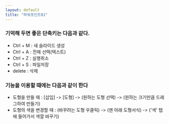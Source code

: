 ```yaml
---
layout: default
title: "파워포인트01"
---
```


<section>
<h3>
기억해 두면 좋은 단축키는 다음과 같다.<br/>
</h3>
<ul>
<li>Ctrl + M : 새 슬라이드 생성</li>
<li>Ctrl + A : 전체 선택(텍스트)</li>
<li>Ctrl + Z : 실행취소</li>
<li>Ctrl + S : 파일저장</li>
<li>delete : 삭제</li>
</ul>
</section>

<section>
<h3>
기능을 이용할 때에는 다음과 같이 한다
</h3>
<ul>
<li>
도형을 만들 때 : [삽입] -> [도형] ->
(원하는 도형 선택) -> (원하는 크기만큼 드래그하여 만들기)
</li>
<li>
도형의 색을 변경할 때 : (바꾸려는 도형 우클릭) -> (맨 아래 도형서식)
-> ('색' 탭에 들어가서 색깔 바꾸기)
</li>
</ul>
</section>

